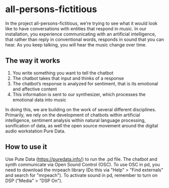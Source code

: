 # all-persons-fictitious

In the project all-persons-fictitious, we’re trying to see what it would look like to have conversations with entities that respond in music. In our installation, you experience communicating with an artificial intelligence, that rather than reply in conventional words, responds in sound that you can hear. As you keep talking, you will hear the music change over time. 

## The way it works
  1.	You write something you want to tell the chatbot
  2.	The chatbot takes that input and thinks of a response
  3.	The chatbot’s response is analyzed for sentiment, that is its emotional and affective content
  4.	This information is sent to our synthesizer, which processes the emotional data into music

In doing this, we are building on the work of several different disciplines. Primarily, we rely on the development of chatbots within artificial intelligence, sentiment analysis within natural language processing, sonification of data, as well the open source movement around the digital audio workstation Pure Data. 


## How to use it

Use Pute Data (https://puredata.info/) to run the .pd file. The chatbot and synth communicate via Open Sound Control (OSC). To use OSC in pd, you need to download the mrpeach library (Do this via "Help" > "Find externals" and search for "mrpeach"). To activate sound in pd, remember to turn on DSP ("Media" > "DSP On").
